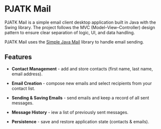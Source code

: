 # PJATK Mail

PJATK Mail is a simple email client desktop application built in Java with the Swing library.
The project follows the MVC (Model–View–Controller) design pattern to ensure clear separation of logic, UI, and data handling.

PJATK Mail uses the [Simple Java Mail](https://www.simplejavamail.org/)
library to handle email sending.

##  Features

- **Contact Management** - add and store contacts (first name, last name, email address).

- **Email Creation** - compose new emails and select recipients from your contact list.

- **Sending & Saving Emails** - send emails and keep a record of all sent messages.

- **Message History** - iew a list of previously sent messages.

- **Persistence** - save and restore application state (contacts & emails).
